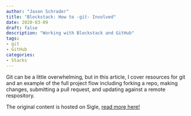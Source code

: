 ```yaml
---
author: "Jason Schrader"
title: "Blockstack: How to -git- Involved"
date: 2020-03-09
draft: false
description: "Working with Blockstack and GitHub"
tags:
- git
- GitHub
categories:
- Stacks
---
```


Git can be a little overwhelming, but in this article, I cover resources for git and an example of the full project flow including forking a repo, making changes, submitting a pull request, and updating against a remote respository.

The original content is hosted on Sigle, [read more here!](https://app.sigle.io/whoabuddy.id.blockstack/s0zMy6UW3cTOfR-Lm9dCg)